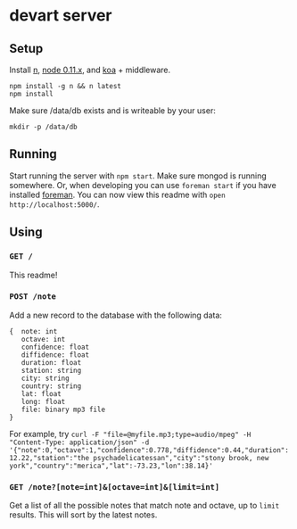 devart server
=============

Setup
-----

Install [n](github.com/visionmedia/n), [node 0.11.x](nodejs.org), and [koa](koajs.org) + middleware.

```
npm install -g n && n latest
npm install
```

Make sure /data/db exists and is writeable by your user:

```
mkdir -p /data/db
```

Running
-------

Start running the server with `npm start`. Make sure mongod is running somewhere. Or, when developing you can use `foreman start` if you have installed [foreman](). You can now view this readme with `open http://localhost:5000/`.

Using
-----

### `GET /`

This readme!

### `POST /note`

Add a new record to the database with the following data:

```
{  note: int
   octave: int
   confidence: float
   diffidence: float
   duration: float
   station: string
   city: string
   country: string
   lat: float
   long: float
   file: binary mp3 file
}
```

For example, try `curl -F "file=@myfile.mp3;type=audio/mpeg" -H "Content-Type: application/json" -d '{"note":0,"octave":1,"confidence":0.778,"diffidence":0.44,"duration":12.22,"station":"the psychadelicatessan","city":"stony brook, new york","country":"merica","lat":-73.23,"lon":38.14}'`

### `GET /note?[note=int]&[octave=int]&[limit=int]`

Get a list of all the possible notes that match note and octave, up to `limit` results. This will sort by the latest notes.
